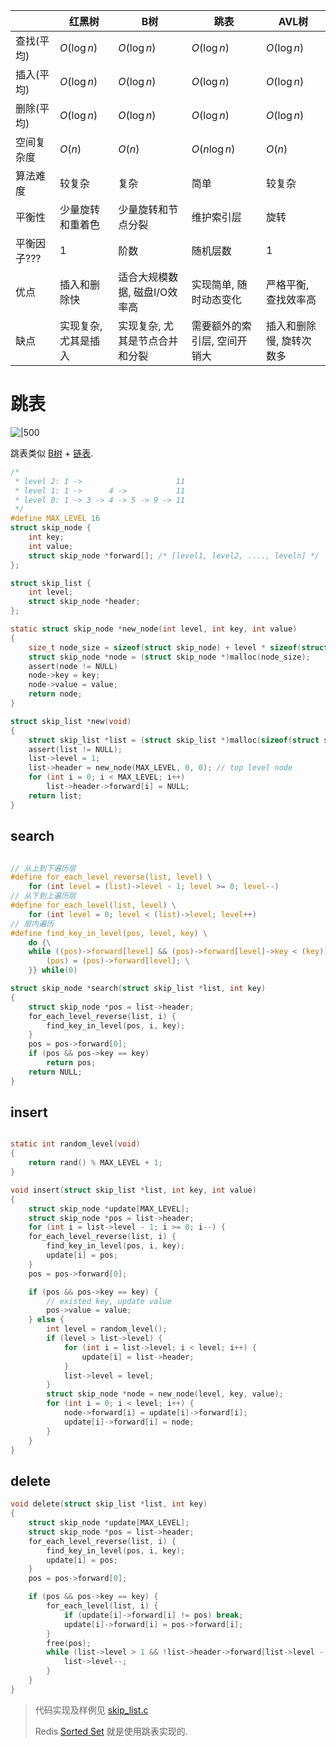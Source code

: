 
|             | 红黑树               | B树                            | 跳表                   | AVL树                    |
| ----------- | -------------------- | ------------------------------ | ---------------------- | ------------------------ |
| 查找(平均)  | $O(\log n)$          | $O(\log n)$                    | $O(\log n)$            | $O(\log n)$              |
| 插入(平均)  | $O(\log n)$          | $O(\log n)$                    | $O(\log n)$            | $O(\log n)$              |
| 删除(平均)  | $O(\log n)$          | $O(\log n)$                    | $O(\log n)$            | $O(\log n)$              |
| 空间复杂度  | $O(n)$               | $O(n)$                         | $O(n\log n)$           | $O(n)$                   |
| 算法难度    | 较复杂               | 复杂                           | 简单                   | 较复杂                   |
| 平衡性      | 少量旋转和重着色     | 少量旋转和节点分裂             | 维护索引层             | 旋转                     |
| 平衡因子??? | 1                    | 阶数                           | 随机层数               | 1                        |
| 优点        | 插入和删除快         | 适合大规模数据, 磁盘I/O效率高  | 实现简单, 随时动态变化 | 严格平衡, 查找效率高     |
| 缺点        | 实现复杂, 尤其是插入 | 实现复杂, 尤其是节点合并和分裂 | 需要额外的索引层, 空间开销大                       | 插入和删除慢, 旋转次数多 |

# 跳表

![|500](../../../attach/Pasted%20image%2020240527115938.png)

跳表类似 [B树](../tree/b%20tree.md) + [链表](linked%20list%20or%20array.md).

```c
/*
 * level 2: 1 ->                     11         
 * level 1: 1 ->      4 ->           11
 * level 0: 1 -> 3 -> 4 -> 5 -> 9 -> 11
 */
#define MAX_LEVEL 16
struct skip_node {
    int key;
    int value;
    struct skip_node *forward[]; /* [level1, level2, ...., leveln] */
};

struct skip_list {
    int level;
    struct skip_node *header;
};

static struct skip_node *new_node(int level, int key, int value)
{
    size_t node_size = sizeof(struct skip_node) + level * sizeof(struct skip_node *);
    struct skip_node *node = (struct skip_node *)malloc(node_size);
    assert(node != NULL)
    node->key = key;
    node->value = value;
    return node;
}

struct skip_list *new(void)
{
    struct skip_list *list = (struct skip_list *)malloc(sizeof(struct skip_list));
    assert(list != NULL);
    list->level = 1;
    list->header = new_node(MAX_LEVEL, 0, 0); // top level node
    for (int i = 0; i < MAX_LEVEL; i++) 
        list->header->forward[i] = NULL;
    return list;
}

```

## search

```c

// 从上到下遍历层
#define for_each_level_reverse(list, level) \
    for (int level = (list)->level - 1; level >= 0; level--)
// 从下到上遍历层
#define for_each_level(list, level) \
    for (int level = 0; level < (list)->level; level++)
// 层内遍历
#define find_key_in_level(pos, level, key) \
    do {\
    while ((pos)->forward[level] && (pos)->forward[level]->key < (key)) {\
        (pos) = (pos)->forward[level]; \
    }} while(0)

struct skip_node *search(struct skip_list *list, int key)
{
    struct skip_node *pos = list->header;
    for_each_level_reverse(list, i) {
        find_key_in_level(pos, i, key);
    }
    pos = pos->forward[0];
    if (pos && pos->key == key)
        return pos;
    return NULL;
}
```

## insert

```c

static int random_level(void)
{
    return rand() % MAX_LEVEL + 1;
}

void insert(struct skip_list *list, int key, int value)
{
    struct skip_node *update[MAX_LEVEL];
    struct skip_node *pos = list->header; 
    for (int i = list->level - 1; i >= 0; i--) {
    for_each_level_reverse(list, i) { 
        find_key_in_level(pos, i, key);
        update[i] = pos;
    }
    pos = pos->forward[0];

    if (pos && pos->key == key) {
        // existed key, update value
        pos->value = value;
    } else {
        int level = random_level();
        if (level > list->level) {
            for (int i = list->level; i < level; i++) {
                update[i] = list->header;
            }
            list->level = level;
        }
        struct skip_node *node = new_node(level, key, value);
        for (int i = 0; i < level; i++) {
            node->forward[i] = update[i]->forward[i];
            update[i]->forward[i] = node;
        }
    }
}
```

## delete

```c
void delete(struct skip_list *list, int key)
{
    struct skip_node *update[MAX_LEVEL];
    struct skip_node *pos = list->header;
    for_each_level_reverse(list, i) {
        find_key_in_level(pos, i, key);
        update[i] = pos;
    }
    pos = pos->forward[0];

    if (pos && pos->key == key) {
        for_each_level(list, i) {
            if (update[i]->forward[i] != pos) break;
            update[i]->forward[i] = pos->forward[i];
        }
        free(pos);
        while (list->level > 1 && !list->header->forward[list->level - 1]) {
            list->level--;
        }
    }
}
```


> 代码实现及样例见 [skip_list.c](../../../appendix/程序/skip_list.c)
>
> Redis [Sorted Set](../../../Database/NoSQL/Redis/data%20structure/Sorted%20sets.md) 就是使用跳表实现的.